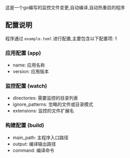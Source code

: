 这是一个go编写的监控文件变更,自动编译,自动热重启的程序

## 配置说明

程序通过 `example.toml` 进行配置,主要包含以下配置项:
1
### 应用配置 (app)
- name: 应用名称
- version: 应用版本

### 监控配置 (watch)
- directories: 需要监控的目录列表
- ignore_patterns: 忽略的文件或目录模式
- extensions: 监控的文件扩展名

### 构建配置 (build)
- main_path: 主程序入口路径
- output: 编译输出路径
- command: 编译命令
